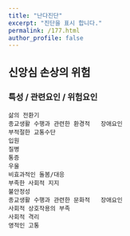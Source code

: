 ```yaml
---
title: "난다진단"
excerpt: "진단을 표시 합니다."
permalink: /177.html
author_profile: false
---
```

## 신앙심 손상의 위험



### 특성 / 관련요인 / 위험요인

>   

    삶의 전환기
    종교생활 수행과 관련한 환경적   장애요인
    부적절한 교통수단
    입원
    질병
    통증
    우울
    비효과적인 돌봄/대응
    부족한 사회적 지지
    불안정성
    종교생활 수행과 관련한 문화적   장애요인
    사회적 상호작용의 부족
    사회적 격리
    영적인 고통
